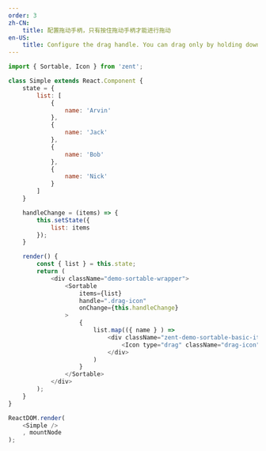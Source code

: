 ```yaml
---
order: 3
zh-CN:
	title: 配置拖动手柄，只有按住拖动手柄才能进行拖动
en-US:
	title: Configure the drag handle. You can drag only by holding down the drag handle
---
```


```js
import { Sortable, Icon } from 'zent';

class Simple extends React.Component {
	state = {
		list: [
			{
				name: 'Arvin'
			},
			{
				name: 'Jack'
			},
			{
				name: 'Bob'
			},
			{
				name: 'Nick'
			}
		]
	}

	handleChange = (items) => {
		this.setState({
			list: items
		});
	}

	render() {
		const { list } = this.state;
		return (
			<div className="demo-sortable-wrapper">
				<Sortable
					items={list}
					handle=".drag-icon"
					onChange={this.handleChange}
				>
					{
						list.map(({ name } ) => 
							<div className="zent-demo-sortable-basic-item" key={name}>
								<Icon type="drag" className="drag-icon" /> {name}
							</div>
						)
					}
				</Sortable>
			</div>
		);
	}
}

ReactDOM.render(
	<Simple />
	, mountNode
);
```
<style>
	.zent-demo-sortable-basic-item {
		background: #FFFFFF;
		box-shadow: inset 0 -1px 0 0 #EBEDF0;
		width: 280px;
		height: 56px;
		line-height: 56px;
		padding-left: 16px;
	}
	.drag-icon {
		font-size: 16px;
		cursor: grab;
	}
</style>
